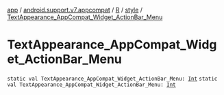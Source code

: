 [app](../../../index.md) / [android.support.v7.appcompat](../../index.md) / [R](../index.md) / [style](index.md) / [TextAppearance_AppCompat_Widget_ActionBar_Menu](./-text-appearance_-app-compat_-widget_-action-bar_-menu.md)

# TextAppearance_AppCompat_Widget_ActionBar_Menu

`static val TextAppearance_AppCompat_Widget_ActionBar_Menu: `[`Int`](https://kotlinlang.org/api/latest/jvm/stdlib/kotlin/-int/index.html)
`static val TextAppearance_AppCompat_Widget_ActionBar_Menu: `[`Int`](https://kotlinlang.org/api/latest/jvm/stdlib/kotlin/-int/index.html)